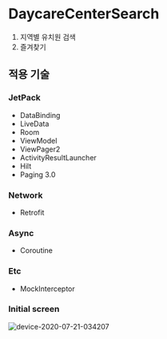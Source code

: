 # DaycareCenterSearch
1. 지역별 유치원 검색
2. 즐겨찾기

## 적용 기술
### JetPack

* DataBinding
* LiveData
* Room
* ViewModel
* ViewPager2
* ActivityResultLauncher
* Hilt
* Paging 3.0

### Network

* Retrofit


### Async

* Coroutine


### Etc

* MockInterceptor

### Initial screen
![device-2020-07-21-034207](https://user-images.githubusercontent.com/7857824/87974061-70bd8e00-cb04-11ea-9037-cf774c6b8ad5.gif)